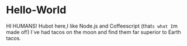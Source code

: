 # Hello-World
HI HUMANS!
 Hubot here,I like Node.js and Coffeescript (that`s what I`m made of!)
 I`ve had tacos on the moon and find them far superior to Earth tacos.

